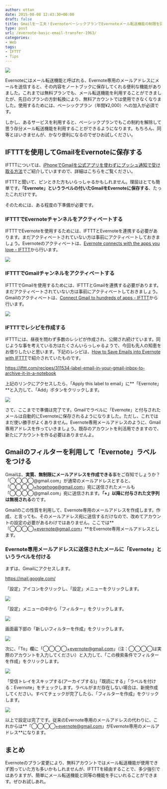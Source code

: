 ```yaml
---
author: ottan
date: 2015-08-08 12:43:30+00:00
draft: false
title: Gmailを一工夫！EvernoteベーシックプランでEvernoteメール転送機能の制限を回避する方法
type: post
url: /evernote-basic-email-transfer-1963/
categories:
- Web
tags:
- IFTTT
- Tips
---
```


![](/images/2015/08/150808-55c5f9900a98e.png)






Evernoteにはメール転送機能と呼ばれる、Evernote専用のメールアドレスにメールを送信すると、その内容をノートブックに保存してくれる便利な機能がありました。これまでは無料プランでも、メール転送機能を利用することができましたが、先日のプランの方針転換により、無料アカウントでは使用できなくなりました。使用するためには、ベーシックプラン（年間¥2,000）への加入が必須です。





しかし、あるサービスを利用すると、ベーシックプランでもこの制約を解除して思う存分メール転送機能を利用することができるようになります。もちろん、同等とはいきませんが、かなり便利になるのでぜひお試しください。





## IFTTTを使用してGmailをEvernoteに保存する





IFTTTについては、[iPhoneでGmailを公式アプリを使わずにプッシュ通知で受け取る方法](https://ottan.xyz/iphone-gmail-push-490/)でご紹介していますので、詳細はこちらをご覧ください。





IFTTTと聞いて、ピンときた方もいらっしゃるかもしれません。理屈はとても簡単です。**「Evernote」というラベルの付いたGmailをEvernoteに保存する**、たったこれだけです。





そのためには、ある程度の下準備が必要です。





### IFTTTでEvernoteチャンネルをアクティベートする





IFTTTでEvernoteを使用するためには、IFTTTとEvernoteを連携する必要があります。まだアクティベートされていない方は事前にアクティベートしておきましょう。Evernoteのアクティベートは、[Evernote connects with the apps you love - IFTTT](https://ifttt.com/evernote)から行います。





![](/images/2015/08/150808-55c5f976af8e6.png)






### IFTTTでGmailチャンネルをアクティベートする





IFTTTでGmailを使用するためには、IFTTTとGmailを連携する必要があります。まだアクティベートされていない方は事前にアクティベートしておきましょう。Gmailのアクティベートは、[Connect Gmail to hundreds of apps - IFTTT](https://ifttt.com/gmail)から行います。





![](/images/2015/08/150808-55c5f97e10282.png)






### IFTTTでレシピを作成する





IFTTTには、昼夜を問わず多数のレシピが作成され、公開され続けています。同じような事を考えている方はたくさんいらっしゃるようで、今回も先人の知恵をお借りしたいと思います。下記のレシピは、[How to Save Emails into Evernote with IFTTT](http://www.labnol.org/internet/evernote-email-notes/28961/)で紹介されていたものです。



https://ifttt.com/recipes/311534-label-email-in-your-gmail-inbox-to-archive-it-in-a-notebook



上記のリンクにアクセスしたら、「Apply this label to email」に**「Evernote」**と入力して、「Add」ボタンをクリックします。





![](/images/2015/08/150808-55c5f98087cb1.png)






さて、ここまでで準備は完了です。Gmailでラベルに「Evernote」と付与されたメールは自動的にEvernoteに保存されるようになりました。ただし、これではまだ使い勝手がよくありません。Evernote専用メールアドレスのように、Gmail専用アドレスを作っていきましょう。既存のアカウントを利活用できますので、新たにアカウントを作る必要はありませんよ。





## Gmailのフィルターを利用して「Evernote」ラベルをつける





Gmailは、**実質、無制限にメールアドレスを作成できる**事をご存知でしょうか？「◯◯◯◯@gmail.com」が通常のメールアドレスとすると、「◯◯◯◯+hogehoge@gmail.com」宛に送信されたメールも「◯◯◯◯@gmail.com」宛に送信されます。**「+」以降に付与された文字列は無視される**のです。





Gmailのこの性質を利用して、Evernote専用のメールアドレスを作成します。作成、と言っても、そのメールアドレス宛に送信するだけなので、改めてアカウントの設定の必要があるわけではありません。ここでは**「◯◯◯◯+evernote@gmail.com」**をEvernote専用メールアドレスとします。





### Evernote専用メールアドレスに送信されたメールに「Evernote」というラベルを付ける





まずは、Gmailにアクセスします。



https://mail.google.com/



「設定」アイコンをクリックし、「設定」メニューをクリックします。





![](/images/2015/08/150808-55c5f9845e8ba.png)






「設定」メニューの中から「フィルター」をクリックします。





![](/images/2015/08/150808-55c5f985ade52.png)






画面最下部の「新しいフィルターを作成」をクリックします。





![](/images/2015/08/150808-55c5f98894837.png)






次に、「To」欄に「◯◯◯◯+evernote@gmail.com」（注：◯◯◯◯は実際のアカウントを入力してください）と入力して、「この検索条件でフィルターを作成」をクリックします。





![](/images/2015/08/150808-55c5f98a2eb63.png)






「受信トレイをスキップする(アーカイブする)」「既読にする」「ラベルを付ける：Evernote」をチェックします。ラベルがまだ存在しない場合は、新規作成してください。すべてチェックが完了したら、「フィルターを作成」をクリックします。





![](/images/2015/08/150808-55c5f98c888f7.png)






以上で設定は完了です。従来のEvernote専用のメールアドレスの代わりに、これからは**「◯◯◯◯+evernote@gmail.com」がEvernote専用のメールアドレス**になります。





## まとめ





Evernoteのプラン変更により、無料アカウントではメール転送機能が使用できず困っていた方も多いかもしれませんが、IFTTTを経由することで、多少強引ではありますが、簡単にメール転送機能と同等の機能を手にいれることができます。ぜひお試しあれ。
